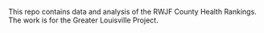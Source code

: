 This repo contains data and analysis of the RWJF County Health Rankings. The work is for the Greater Louisville Project.